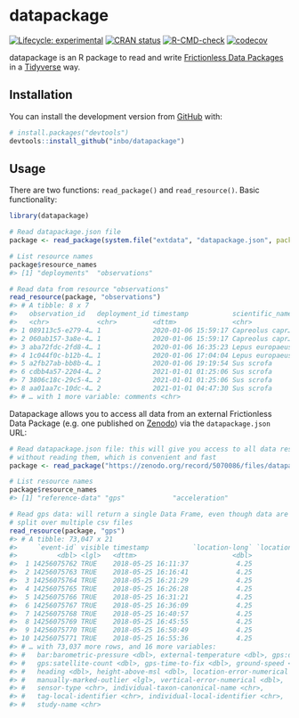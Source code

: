 
<!-- README.md is generated from README.Rmd. Please edit that file -->

# datapackage

<!-- badges: start -->

[![Lifecycle:
experimental](https://img.shields.io/badge/lifecycle-experimental-orange.svg)](https://lifecycle.r-lib.org/articles/stages.html#experimental)
[![CRAN
status](https://www.r-pkg.org/badges/version/datapackage)](https://CRAN.R-project.org/package=datapackage)
[![R-CMD-check](https://github.com/inbo/datapackage/workflows/R-CMD-check/badge.svg)](https://github.com/inbo/datapackage/actions)
[![codecov](https://codecov.io/gh/inbo/datapackage/branch/main/graph/badge.svg?token=bKtiHW21K0)](https://codecov.io/gh/inbo/datapackage)
<!-- badges: end -->

datapackage is an R package to read and write [Frictionless Data
Packages](https://specs.frictionlessdata.io/data-package/) in a
[Tidyverse](https://www.tidyverse.org/) way.

## Installation

You can install the development version from
[GitHub](https://github.com/) with:

``` r
# install.packages("devtools")
devtools::install_github("inbo/datapackage")
```

## Usage

There are two functions: `read_package()` and `read_resource()`. Basic
functionality:

``` r
library(datapackage)

# Read datapackage.json file
package <- read_package(system.file("extdata", "datapackage.json", package = "datapackage"))

# List resource names
package$resource_names
#> [1] "deployments"  "observations"

# Read data from resource "observations"
read_resource(package, "observations")
#> # A tibble: 8 x 7
#>   observation_id   deployment_id timestamp           scientific_name count age  
#>   <chr>            <chr>         <dttm>              <chr>           <dbl> <chr>
#> 1 089113c5-e279-4… 1             2020-01-06 15:59:17 Capreolus capr…     1 juve…
#> 2 060ab157-3a8e-4… 1             2020-01-06 15:59:17 Capreolus capr…     1 adult
#> 3 aba72fdc-2fd8-4… 1             2020-01-06 16:35:23 Lepus europaeus     1 adult
#> 4 1c044f0c-b12b-4… 1             2020-01-06 17:04:04 Lepus europaeus     1 adult
#> 5 a2fb27ab-bb8b-4… 1             2020-01-06 19:19:54 Sus scrofa          2 unde…
#> 6 cdbb4a57-2204-4… 2             2021-01-01 01:25:06 Sus scrofa          1 unde…
#> 7 3806c18c-29c5-4… 2             2021-01-01 01:25:06 Sus scrofa          1 unde…
#> 8 aa01aa7c-10dc-4… 2             2021-01-01 04:47:30 Sus scrofa          1 unde…
#> # … with 1 more variable: comments <chr>
```

Datapackage allows you to access all data from an external Frictionless
Data Package (e.g. one published on
[Zenodo](https://zenodo.org/search?page=1&size=20&q=frictionlessdata&type=dataset))
via the `datapackage.json` URL:

``` r
# Read datapackage.json file: this will give you access to all data resources,
# without reading them, which is convenient and fast
package <- read_package("https://zenodo.org/record/5070086/files/datapackage.json")

# List resource names
package$resource_names
#> [1] "reference-data" "gps"            "acceleration"

# Read gps data: will return a single Data Frame, even though data are 
# split over multiple csv files
read_resource(package, "gps")
#> # A tibble: 73,047 x 21
#>     `event-id` visible timestamp           `location-long` `location-lat`
#>          <dbl> <lgl>   <dttm>                        <dbl>          <dbl>
#>  1 14256075762 TRUE    2018-05-25 16:11:37            4.25           51.3
#>  2 14256075763 TRUE    2018-05-25 16:16:41            4.25           51.3
#>  3 14256075764 TRUE    2018-05-25 16:21:29            4.25           51.3
#>  4 14256075765 TRUE    2018-05-25 16:26:28            4.25           51.3
#>  5 14256075766 TRUE    2018-05-25 16:31:21            4.25           51.3
#>  6 14256075767 TRUE    2018-05-25 16:36:09            4.25           51.3
#>  7 14256075768 TRUE    2018-05-25 16:40:57            4.25           51.3
#>  8 14256075769 TRUE    2018-05-25 16:45:55            4.25           51.3
#>  9 14256075770 TRUE    2018-05-25 16:50:49            4.25           51.3
#> 10 14256075771 TRUE    2018-05-25 16:55:36            4.25           51.3
#> # … with 73,037 more rows, and 16 more variables:
#> #   bar:barometric-pressure <dbl>, external-temperature <dbl>, gps:dop <dbl>,
#> #   gps:satellite-count <dbl>, gps-time-to-fix <dbl>, ground-speed <dbl>,
#> #   heading <dbl>, height-above-msl <dbl>, location-error-numerical <dbl>,
#> #   manually-marked-outlier <lgl>, vertical-error-numerical <dbl>,
#> #   sensor-type <chr>, individual-taxon-canonical-name <chr>,
#> #   tag-local-identifier <chr>, individual-local-identifier <chr>,
#> #   study-name <chr>
```
